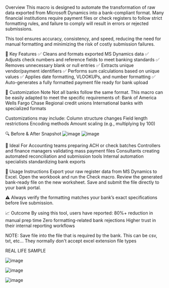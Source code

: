 Overview
This macro is designed to automate the transformation of raw data exported from Microsoft Dynamics into a bank-compliant format. Many financial institutions require payment files or check registers to follow strict formatting rules, and failure to comply will result in errors or rejected submissions.

This tool ensures accuracy, consistency, and speed, reducing the need for manual formatting and minimizing the risk of costly submission failures.

🧩 Key Features
✅ Cleans and formats exported MS Dynamics data
✅ Adjusts check numbers and reference fields to meet banking standards
✅ Removes unnecessary blank or null entries
✅ Extracts unique vendor/payment identifiers
✅ Performs sum calculations based on unique values
✅ Applies date formatting, VLOOKUPs, and number formatting
✅ Auto-generates a fully formatted payment file ready for bank upload

📌 Customization Note
Not all banks follow the same format. This macro can be easily adapted to meet the specific requirements of:
Bank of America
Wells Fargo
Chase
Regional credit unions
International banks with specialized formats

Customizations may include:
Column structure changes
Field length restrictions
Encoding methods
Amount scaling (e.g., multiplying by 100)

🔍 Before & After Snapshot
![image](https://github.com/user-attachments/assets/967bea89-31a0-4ae8-9b09-e908b085a32d)
![image](https://github.com/user-attachments/assets/c7070b21-bc99-4f96-9ccb-a2bd5a4ad82f)


💼 Ideal For
Accounting teams preparing ACH or check batches
Controllers and finance managers validating mass payment files
Consultants creating automated reconciliation and submission tools
Internal automation specialists standardizing bank exports

📎 Usage Instructions
Export your raw register data from MS Dynamics to Excel.
Open the workbook and run the Check macro.
Review the generated bank-ready file on the new worksheet.
Save and submit the file directly to your bank portal.

⚠️ Always verify the formatting matches your bank’s exact specifications before live submission.

📈 Outcome
By using this tool, users have reported:
80%+ reduction in manual prep time
Zero formatting-related bank rejections
Higher trust in their internal reporting workflows

NOTE: Save file into the file that is required by the bank. This can be csv, txt, etc... They normally don't accept excel extension file types

REAL LIFE SAMPLE

![image](https://github.com/user-attachments/assets/5fae18cc-6dc4-4463-925e-8f8303785111)

![image](https://github.com/user-attachments/assets/2390d205-c4b9-4407-8e52-7e5d99821add)

![image](https://github.com/user-attachments/assets/cdaaa8b4-cd89-4071-97b2-a9a648f2e2ee)




